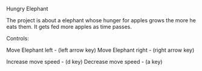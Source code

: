 Hungry Elephant

The project is about a elephant whose hunger for apples grows the more he eats them.
It gets fed more apples as time passes.

Controls:

Move Elephant left - (left arrow key)
Move Elephant right - (right arrow key)

Increase move speed - (d key)
Decrease move speed - (a key)
